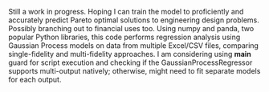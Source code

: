 Still a work in progress. Hoping I can train the model to proficiently and accurately predict Pareto optimal solutions to engineering design problems. Possibly branching out to financial uses too.
Using numpy and panda, two popular Python libraries, this code performs regression analysis using Gaussian Process models on data from multiple Excel/CSV files, comparing single-fidelity and multi-fidelity approaches. I am considering using __main__ guard for script execution and checking if the GaussianProcessRegressor supports multi-output natively; otherwise, might need to fit separate models for each output.
